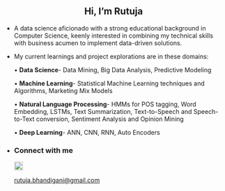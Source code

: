 <h2 align = 'center'> Hi, I’m Rutuja </h2>

- A data science aficionado with a strong educational background in Computer Science, keenly interested in combining my technical skills with business acumen to implement data-driven solutions.
- My current learnings and project explorations are in these domains:

    •   **Data Science**- Data Mining, Big Data Analysis, Predictive Modeling
    
    •	**Machine Learning**- Statistical Machine Learning techniques and Algorithms, Marketing Mix Models
    
    •	**Natural Language Processing**- HMMs for POS tagging, Word Embedding, LSTMs, Text Summarization, Text-to-Speech and Speech-to-Text conversion, Sentiment Analysis and Opinion Mining
    
    •	**Deep Learning**- ANN, CNN, RNN, Auto Encoders
 
- <h3> Connect with me </h3>
  <a href = 'https://www.linkedin.com/in/rutuja-bhandigani/'> <img width = '20px' align= 'center'        src="https://raw.githubusercontent.com/rahulbanerjee26/githubAboutMeGenerator/main/icons/linked-in-alt.svg"/></a>
  
  rutuja.bhandigani@gmail.com

<!---
rutujab11/rutujab11 is a ✨ special ✨ repository because its `README.md` (this file) appears on your GitHub profile.
You can click the Preview link to take a look at your changes.
--->
